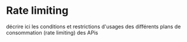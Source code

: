 # Rate limiting

décrire ici les conditions et restrictions d'usages des différents plans de consommation (rate limiting) des APis
